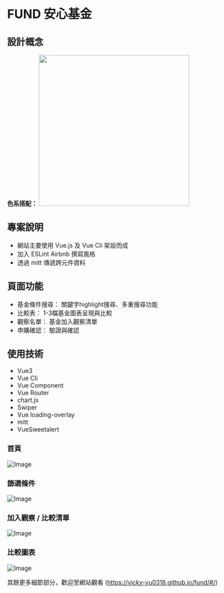 # FUND 安心基金

## 設計概念

**色系搭配：**
<img src="https://upload.cc/i1/2022/04/23/tI6pz4.png" width="350" />

## 專案說明
* 網站主要使用 Vue.js 及 Vue Cli 架設而成
* 加入 ESLint Airbnb 撰寫風格
* 透過 mitt 傳遞跨元件資料

## 頁面功能
* 基金條件搜尋： 關鍵字highlight搜尋、多重搜尋功能
* 比較表： 1-3檔基金圖表呈現與比較
* 觀察名單： 基金加入觀察清單
* 申購確認： 驗證與確認

## 使用技術
- Vue3
- Vue Cli
- Vue Component
- Vue Router
- chart.js
- Swiper
- Vue loading-overlay
- mitt
- VueSweetalert

### 首頁
![Image](https://upload.cc/i1/2022/04/23/svULjc.png)

### 篩選條件
![Image](https://upload.cc/i1/2022/04/23/DvwJop.png)

### 加入觀察 / 比較清單
![Image](https://upload.cc/i1/2022/04/23/mu1Gp6.png)

### 比較圖表
![Image](https://upload.cc/i1/2022/04/23/VQIskp.png)





其餘更多細節部分，歡迎至網站觀看 
(https://vicky-yu0318.github.io/fund/#/)

